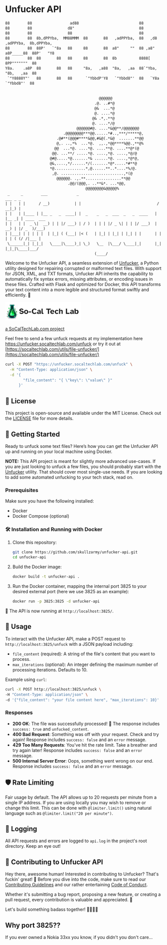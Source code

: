 # Unfucker API

```
88        88                 ad88                           88
88        88                d8"                             88
88        88                88                              88
88        88  8b,dPPYba,  MM88MMM  88       88   ,adPPYba,  88   ,d8   ,adPPYba,  8b,dPPYba,
88        88  88P'   `"8a   88     88       88  a8"     ""  88 ,a8"   a8P_____88  88P'   "Y8
88        88  88       88   88     88       88  8b          8888[     8PP"""""""  88
Y8a.    .a8P  88       88   88     "8a,   ,a88  "8a,   ,aa  88`"Yba,  "8b,   ,aa  88
 `"Y8888Y"'   88       88   88      `"YbbdP'Y8   `"Ybbd8"'  88   `Y8a  `"Ybbd8"'  88


                                          @@@@@@
                                        .@. ..#*@
                                        @&  ...*@
                                        @. ....*@
                                       @& .*,.**@
                                       @. ....*/@
                                @@@@@@#@. ....*&@@**/@@@@@@@
                          .@@@@@@@@***@@......*#..,***/*****@,
                       .@#**(@@@#****&@@,#&@(.*&@  .......**@@
                       @,. ..,*%  ...*@.  ,,.,*@@****%@@.,**@%
                      @@  ...*@. ....*@. ....**@. ....**@*(@
                     @@. ...**/ .....*@. ....,*@. ....,*@/@
                    @#@.....*@.......*& ......*@. ....,*@*@,
                    @&,....,*/......*/(.......*@*.....*#**@
                    *@..............*,@......**..*....*%/@.
                     ,@. ............................,*(@
                       @@@@@@. .,.**................**@@
                            .@@/(@@@,. ..**&*. ...*@@,
                                    @@@@@@@@&@@@@@%
 _     _        ___             _                                    ___ _ _
| |   | |      / __)           | |                                  / __|_) |
| |   | |____ | |__ _   _  ____| |  _    _   _  ___  _   _  ____   | |__ _| | ____  ___
| |   | |  _ \|  __) | | |/ ___) | / )  | | | |/ _ \| | | |/ ___)  |  __) | |/ _  )/___)
| |___| | | | | |  | |_| ( (___| |< (   | |_| | |_| | |_| | |      | |  | | ( (/ /|___ |
 \______|_| |_|_|   \____|\____)_| \_)   \__  |\___/ \____|_|      |_|  |_|_|\____|___/
                                        (____/

```

Welcome to the Unfucker API, a seamless extension of [Unfucker](https://github.com/skullzarmy/unfucker), a Python utility designed for repairing corrupted or malformed text files. With support for JSON, XML, and TXT formats, Unfucker API inherits the capability to automatically fix syntax errors, missing attributes, or encoding issues in these files. Crafted with Flask and optimized for Docker, this API transforms your text content into a more legible and structured format swiftly and efficiently. 🚀

[![SoCalTechLab.com logo - click to visit](./sctl_xs_rounded_white_text.webp)](https://socaltechlab.com/?rel=unfuckerApiGitHubRepo)

[a SoCalTechLab.com project](https://socaltechlab.com/?rel=unfuckerApiGitHubRepo)

Feel free to send a few unfuck requests at my implementation here https://unfucker.socaltechlab.com/unfuck or try it out at [https://socaltechlab.com/utils/file-unfucker/](https://socaltechlab.com/utils/file-unfucker/)

```bash
curl -X POST "https://unfucker.socaltechlab.com/unfuck" \
  -H "Content-Type: application/json" \
  -d '{
        "file_content": "{ \"key\": \"value\" }"
      }'
```

## 📜 License

This project is open-source and available under the MIT License. Check out the [LICENSE](./LICENSE) file for more details.

## 🚀 Getting Started

Ready to unfuck some text files? Here’s how you can get the Unfucker API up and running on your local machine using Docker.

**NOTE:** This API project is meant for slightly more advanced use-cases. If you are just looking to unfuck a few files, you should probably start with the [Unfucker](https://github.com/skullzarmy/unfucker) utility. That should cover most single-use needs. If you are looking to add some automated unfucking to your tech stack, read on.

### Prerequisites

Make sure you have the following installed:

-   Docker
-   Docker Compose (optional)

### 🛠 Installation and Running with Docker

1. Clone this repository:

    ```bash
    git clone https://github.com/skullzarmy/unfucker-api.git
    cd unfucker-api
    ```

2. Build the Docker image:

    ```bash
    docker build -t unfucker-api .
    ```

3. Run the Docker container, mapping the internal port 3825 to your desired external port (here we use 3825 as an example):
    ```bash
    docker run -p 3825:3825 -d unfucker-api
    ```

🎉 The API is now running at `http://localhost:3825/`.

## 🎈 Usage

To interact with the Unfucker API, make a POST request to `http://localhost:3825/unfuck` with a JSON payload including:

-   `file_content` (required): A string of the file's content that you want to process.
-   `max_iterations` (optional): An integer defining the maximum number of processing iterations. Defaults to 10.

Example using `curl`:

```bash
curl -X POST http://localhost:3825/unfuck \
-H "Content-Type: application/json" \
-d '{"file_content": "your file content here", "max_iterations": 10}'
```

### Responses

-   **200 OK**: The file was successfully processed! 🎉 The response includes `success: true` and `unfucked_content`.
-   **400 Bad Request**: Something was off with your request. Check and try again! Response includes `success: false` and an `error` message.
-   **429 Too Many Requests**: You've hit the rate limit. Take a breather and try again later! Response includes `success: false` and an `error` message.
-   **500 Internal Server Error**: Oops, something went wrong on our end. Response includes `success: false` and an `error` message.

## 🛡 Rate Limiting

Fair usage by default. The API allows up to 20 requests per minute from a single IP address. If you are using locally you may wish to remove or change this limit. This can be done with `@limiter.limit()` using natural language such as `@limiter.limit("20 per minute")`.

## 📝 Logging

All API requests and errors are logged to `api.log` in the project's root directory. Keep an eye out!

## 🤝 Contributing to Unfucker API

Hey there, awesome human! Interested in contributing to Unfucker? That's fuckin' great! 🎉 Before you dive into the code, make sure to read our [Contributing Guidelines](./CONTRIBUTING.md) and our rather entertaining [Code of Conduct](./CODE_OF_CONDUCT.md).

Whether it's submitting a bug report, proposing a new feature, or creating a pull request, every contribution is valuable and appreciated. 🙏

Let's build something badass together! 👩‍💻👨‍💻

## Why port 3825??

If you ever owned a Nokia 33xx you know, if you didn't you don't care...
